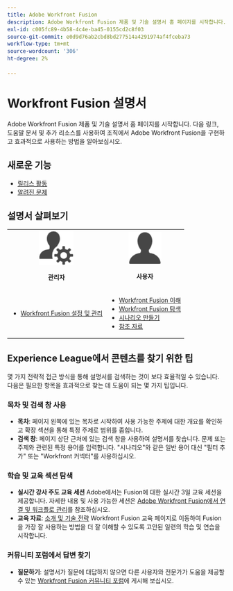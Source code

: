 ```yaml
---
title: Adobe Workfront Fusion
description: Adobe Workfront Fusion 제품 및 기술 설명서 홈 페이지를 시작합니다. 다음 링크, 도움말 문서 및 추가 리소스를 사용하여 조직에서 Adobe Workfront Fusion을 구현하고 효과적으로 사용하는 방법을 알아보십시오.
exl-id: c005fc89-4b58-4c4e-ba45-0155cd2c8f03
source-git-commit: e0d9d76ab2cbd8bd277514a4291974af4fceba73
workflow-type: tm+mt
source-wordcount: '306'
ht-degree: 2%

---
```


# Workfront Fusion 설명서

Adobe Workfront Fusion 제품 및 기술 설명서 홈 페이지를 시작합니다. 다음 링크, 도움말 문서 및 추가 리소스를 사용하여 조직에서 Adobe Workfront Fusion을 구현하고 효과적으로 사용하는 방법을 알아보십시오.

## 새로운 기능

* [릴리스 활동](/help/workfront-fusion/fusion-product-releases/fusion-release-activity.md)
* [알려진 문제](https://experienceleague.adobe.com/en/docs/workfront-known-issues/issues/fusion/workfrontfusion)

## 설명서 살펴보기

<table>

<tr>
    <td style="text-align: center;"><img src="assets/admin-icon.png" style="width: 80px; height: 80px;"><p><b>관리자</b></p></td>
    <td style="text-align: center;"><img src="assets/users-icon.png" style="width: 75px; height: 75px;"><p><b>사용자</b></p></td>
  </tr>
  <tr>
    <td>
    <ul>
    <li><a href="/help/workfront-fusion/set-up-and-manage-workfront-fusion/set-up-and-manage-workfront-fusion-toc.md">Workfront Fusion 설정 및 관리</a></li>
    </ul>
 </td>
    <td>
        <ul>
        <li><a href="/help/workfront-fusion/get-started-with-fusion/understand-fusion/understand-fusion-toc.md">Workfront Fusion 이해</a></li>
        <li><a href="/help/workfront-fusion/get-started-with-fusion/navigate-fusion/navigate-workfront-fusion.md">Workfront Fusion 탐색</a></li>
        <li><a href="/help/workfront-fusion/create-scenarios/create-scenarios-toc.md">시나리오 만들기</a></li>
        <li><a href="/help/workfront-fusion/references/references-toc.md">참조 자료</a></li>
        </ul>
    </td>
  </tr>
</table>

## Experience League에서 콘텐츠를 찾기 위한 팁

몇 가지 전략적 접근 방식을 통해 설명서를 검색하는 것이 보다 효율적일 수 있습니다. 다음은 필요한 항목을 효과적으로 찾는 데 도움이 되는 몇 가지 팁입니다.

### 목차 및 검색 창 사용

* **목차**: 페이지 왼쪽에 있는 목차로 시작하여 사용 가능한 주제에 대한 개요를 확인하고 확장 섹션을 통해 특정 주제로 범위를 좁힙니다.
* **검색 창**: 페이지 상단 근처에 있는 검색 창을 사용하여 설명서를 찾습니다. 문제 또는 주제와 관련된 특정 용어를 입력합니다. &quot;시나리오&quot;와 같은 일반 용어 대신 &quot;필터 추가&quot; 또는 &quot;Workfront 커넥터&quot;를 사용하십시오.

### 학습 및 교육 섹션 탐색

* **실시간 강사 주도 교육 세션** Adobe에서는 Fusion에 대한 실시간 3일 교육 세션을 제공합니다. 자세한 내용 및 사용 가능한 세션은 [Adobe Workfront Fusion에서 연결 및 워크플로 관리](https://learning.adobe.com/courses/adobe_workfront/cours000000000098121.html)를 참조하십시오.
* **교육 자료**: [소개 및 기술 전략](https://experienceleague.adobe.com/en/docs/workfront-learn/tutorials-workfront/fusion/welcome-to-workfront-fusion/introduction-and-tech-strategy) Workfront Fusion 교육 페이지로 이동하여 Fusion을 가장 잘 사용하는 방법을 더 잘 이해할 수 있도록 고안된 일련의 학습 및 연습을 시작합니다.

### 커뮤니티 포럼에서 답변 찾기

* **질문하기**: 설명서가 질문에 대답하지 않으면 다른 사용자와 전문가가 도움을 제공할 수 있는 [Workfront Fusion 커뮤니티 포럼](https://experienceleaguecommunities.adobe.com/t5/workfront-fusion/ct-p/workfront-fusion-2)에 게시해 보십시오.
